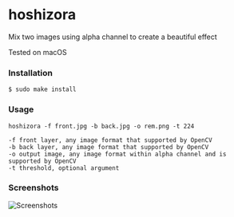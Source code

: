 # hoshizora
Mix two images using alpha channel to create a beautiful effect

Tested on macOS

### Installation
```$ sudo make install```

### Usage

```hoshizora -f front.jpg -b back.jpg -o rem.png -t 224```

```
-f front layer, any image format that supported by OpenCV
-b back layer, any image format that supported by OpenCV
-o output image, any image format within alpha channel and is supported by OpenCV
-t threshold, optional argument
```

### Screenshots

![Screenshots](https://raw.githubusercontent.com/BlueCocoa/hoshizora/master/screenshot.png)
